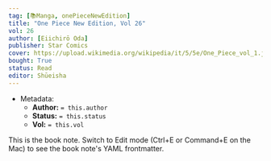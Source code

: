```yaml
---
tag: [📚Manga, onePieceNewEdition]
title: "One Piece New Edition, Vol 26"
vol: 26
author: [Eiichirō Oda]
publisher: Star Comics
cover: https://upload.wikimedia.org/wikipedia/it/5/5e/One_Piece_vol_1.jpg
bought: True
status: Read
editor: Shūeisha
---
```



- Metadata:
	- **Author:** `= this.author`
	- **Status:** `= this.status`
	- **Vol:** `= this.vol`

This is the book note. Switch to Edit mode (Ctrl+E or Command+E on the Mac) to see the book note's YAML frontmatter.